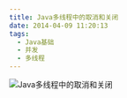 ```yaml
---
title: Java多线程中的取消和关闭
date: 2014-04-09 11:20:13
tags: 
  - Java基础
  - 并发
  - 多线程
---
```


![Java多线程中的取消和关闭](http://www6v.github.io/www6vHome/cancelAndShutdown/cancelAndShutdown.jpg "Java多线程中的取消和关闭")
